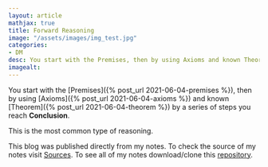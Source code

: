 ```yaml
---
layout: article
mathjax: true
title: Forward Reasoning
image: "/assets/images/img_test.jpg"
categories:
- DM
desc: You start with the Premises, then by using Axioms and known Theorem by a series of steps you reach Conclusion. 
imagealt: 
---
```


You start with the [Premises]({% post_url 2021-06-04-premises %}), then by using [Axioms]({% post_url 2021-06-04-axioms %}) and known [Theorem]({% post_url 2021-06-04-theorem %}) by a series of steps you reach <b>Conclusion</b>.

This is the most common type of reasoning.

This blog was published directly from my notes.
To check the source of my notes visit [Sources](sources.html).
To see all of my notes download/clone this [repository](https://github.com/bovem/CS).